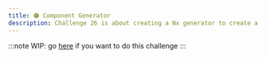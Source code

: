 ```yaml
---
title: 🟠 Component Generator
description: Challenge 26 is about creating a Nx generator to create a custom component
---
```


:::note
WIP: go [here](https://github.com/tomalaforge/angular-challenges/blob/main/libs/custom-plugin/src/generators/feature-component/README.md) if you want to do this challenge
:::
